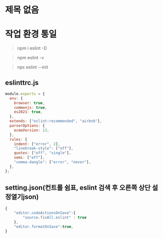 # 제목 없음

# 작업 환경 통일

> npm i eslint -D

> npm eslint -v
 
> npx eslint --init

## eslinttrc.js

```jsx
module.exports = {
  env: {
    browser: true,
    commonjs: true,
    es2021: true,
  },
  extends: ["eslint:recommended", "airbnb"],
  parserOptions: {
    ecmaVersion: 13,
  },
  rules: {
    indent: ["error", 2],
    "linebreak-style": ["off"],
    quotes: ["off", "single"],
    semi: ["off"],
    "comma-dangle": ["error", "never"],
  },
};
```

## setting.json(컨트롤 쉼표, eslint 검색 후 오른쪽 상단 설정열기json)

```jsx
{
    "editor.codeActionsOnSave":{
        "source.fixAll.eslint" : true
    },
    "editor.formatOnSave":true,
}
```

